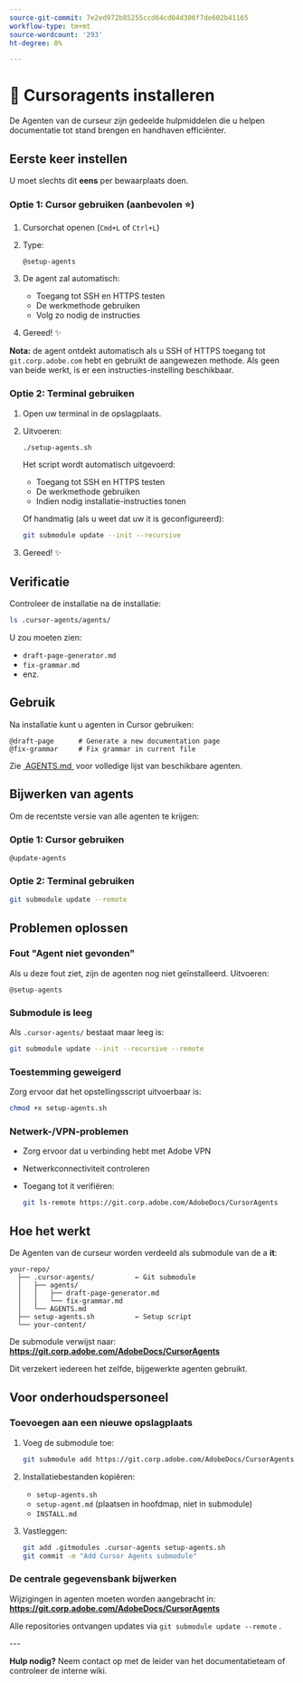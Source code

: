 ```yaml
---
source-git-commit: 7e2ed972b85255ccd64cd04d306f7de602b41165
workflow-type: tm+mt
source-wordcount: '293'
ht-degree: 0%

---
```

# 🚀 Cursoragents installeren

De Agenten van de curseur zijn gedeelde hulpmiddelen die u helpen documentatie tot stand brengen en handhaven efficiënter.

## Eerste keer instellen

U moet slechts dit **eens** per bewaarplaats doen.

### Optie 1: Cursor gebruiken (aanbevolen ⭐)

1. Cursorchat openen (`Cmd+L` of `Ctrl+L`)
2. Type:

   ```
   @setup-agents
   ```

3. De agent zal automatisch:
   - Toegang tot SSH en HTTPS testen
   - De werkmethode gebruiken
   - Volg zo nodig de instructies
4. Gereed! ✨

**Nota:** de agent ontdekt automatisch als u SSH of HTTPS toegang tot `git.corp.adobe.com` hebt en gebruikt de aangewezen methode. Als geen van beide werkt, is er een instructies-instelling beschikbaar.

### Optie 2: Terminal gebruiken

1. Open uw terminal in de opslagplaats.
2. Uitvoeren:

   ```bash
   ./setup-agents.sh
   ```

   Het script wordt automatisch uitgevoerd:
   - Toegang tot SSH en HTTPS testen
   - De werkmethode gebruiken
   - Indien nodig installatie-instructies tonen

   Of handmatig (als u weet dat uw it is geconfigureerd):

   ```bash
   git submodule update --init --recursive
   ```

3. Gereed! ✨

## Verificatie

Controleer de installatie na de installatie:

```bash
ls .cursor-agents/agents/
```

U zou moeten zien:
- `draft-page-generator.md`
- `fix-grammar.md`
- enz.

## Gebruik

Na installatie kunt u agenten in Cursor gebruiken:

```
@draft-page      # Generate a new documentation page
@fix-grammar     # Fix grammar in current file
```

Zie [&#x200B; AGENTS.md &#x200B;](AGENTS.md) voor volledige lijst van beschikbare agenten.

## Bijwerken van agents

Om de recentste versie van alle agenten te krijgen:

### Optie 1: Cursor gebruiken

```
@update-agents
```

### Optie 2: Terminal gebruiken

```bash
git submodule update --remote
```

## Problemen oplossen

### Fout &quot;Agent niet gevonden&quot;

Als u deze fout ziet, zijn de agenten nog niet geïnstalleerd. Uitvoeren:

```
@setup-agents
```

### Submodule is leeg

Als `.cursor-agents/` bestaat maar leeg is:

```bash
git submodule update --init --recursive --remote
```

### Toestemming geweigerd

Zorg ervoor dat het opstellingsscript uitvoerbaar is:

```bash
chmod +x setup-agents.sh
```

### Netwerk-/VPN-problemen

- Zorg ervoor dat u verbinding hebt met Adobe VPN
- Netwerkconnectiviteit controleren
- Toegang tot it verifiëren:

  ```bash
  git ls-remote https://git.corp.adobe.com/AdobeDocs/CursorAgents
  ```

## Hoe het werkt

De Agenten van de curseur worden verdeeld als submodule van de a **it**:

```
your-repo/
  ├── .cursor-agents/          ← Git submodule
  │   ├── agents/
  │   │   ├── draft-page-generator.md
  │   │   └── fix-grammar.md
  │   └── AGENTS.md
  ├── setup-agents.sh          ← Setup script
  └── your-content/
```

De submodule verwijst naar:
**https://git.corp.adobe.com/AdobeDocs/CursorAgents**

Dit verzekert iedereen het zelfde, bijgewerkte agenten gebruikt.

## Voor onderhoudspersoneel

### Toevoegen aan een nieuwe opslagplaats

1. Voeg de submodule toe:

   ```bash
   git submodule add https://git.corp.adobe.com/AdobeDocs/CursorAgents.git .cursor-agents
   ```

2. Installatiebestanden kopiëren:
   - `setup-agents.sh`
   - `setup-agent.md` (plaatsen in hoofdmap, niet in submodule)
   - `INSTALL.md`

3. Vastleggen:

   ```bash
   git add .gitmodules .cursor-agents setup-agents.sh
   git commit -m "Add Cursor Agents submodule"
   ```

### De centrale gegevensbank bijwerken

Wijzigingen in agenten moeten worden aangebracht in:
**https://git.corp.adobe.com/AdobeDocs/CursorAgents**

Alle repositories ontvangen updates via `git submodule update --remote` .

&#x200B;---

**Hulp nodig?** Neem contact op met de leider van het documentatieteam of controleer de interne wiki.
